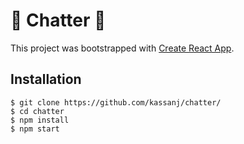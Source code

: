 # 💬 Chatter 💬

This project was bootstrapped with [Create React App](https://github.com/facebookincubator/create-react-app).

## Installation

```
$ git clone https://github.com/kassanj/chatter/
$ cd chatter
$ npm install
$ npm start
```
